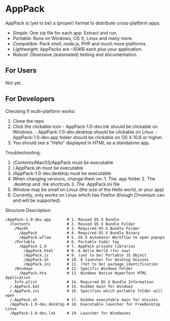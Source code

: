 AppPack
=======

AppPack is (yet to be) a (proper) format to distribute cross-platform apps.

  - *Simple*: One zip file for each app. Extract and run.
  - *Portable*: Runs on Windows, OS X, Linux and many more.
  - *Compatible*: Pack shell, node.js, PHP and much more platforms.
  - *Lightweight*: AppPacks are ~50KB each plus your application.
  - *Robust*: Obsessive (automated) testing and documentation.

For Users
---------

Not yet.

For Developers
--------------

Checking if multi-platform works:

  1. Clone the repo
  2. Click the clickable icon
  	- AppPack-1.0-dev.lnk should be clickable on Windows.
  	- AppPack-1.0-dev.desktop should be clickable on Linux.
  	- AppPack-1.0-dev.app folder should be clickable on OS X 10.6 or higher.
  3. You should see a "Hello" displayed in HTML as a standalone app.

Troubleshooting:

  1. /Contents/MacOS/AppPack must be executable
  2. /.AppPack.sh must be executable
  3. /AppPack-1.0-dev.desktop must be executable
  4. When changing versions, change them on:
    1. The .app folder
    2. The .desktop and .lnk shortcuts
    3. The .AppPack.ini file
  5. Window may be small on Linux (the size of the Hello world, or your app)
  6. Currently, only works on Linux which has Firefox (though Chromium can and will be supported).

Structure Description:

    /AppPack-1.0-dev.app       # 1. Reused OS X Bundle
      /Contents                # 2. Reused OS X Bundle Folder
      	/MacOS                 # 3. Required OS X Bundle Folder
      	  /AppPack             # 4. Required OS X Bundle Binary
      	  /AppPack.wflow       # 5. OS X Automator Workflow to open popups
      	/Portable              # 6. Portable Code! Yay
      	  /AppPack-1.0         # 7. AppPack private libraries
      	    /AppPack.html      # 8. A Hello World (for now)
      	    /AppPack.js        # 9. (yet to be) Portable JS Object
      	    /AppPack.sh        # 10. A launcher for Desktop Unixzes
      	    /AppPack.ini       # 11. (Yet to be) package identification
      	/Windows               # 12. Specific Windows Folder
      	  /AppPack.hta         # 13. Windows Native HyperText HTML Application
      	Info.plist             # 14. Required OS X Bundle Information
  	  /.AppPack.bat            # 15. Hidden main for Windows
  	  /.AppPack.ini            # 16. Specifies which portable folder will open
  	  /.AppPack.sh             # 17. Hidden executable main for Unixzes
  	  /AppPack-1.0-dev.desktop # 18. Executable launcher for FreeDesktop Linux
  	  /AppPack-1.0-dev.lnk     # 19. Launcher for Windowzes

